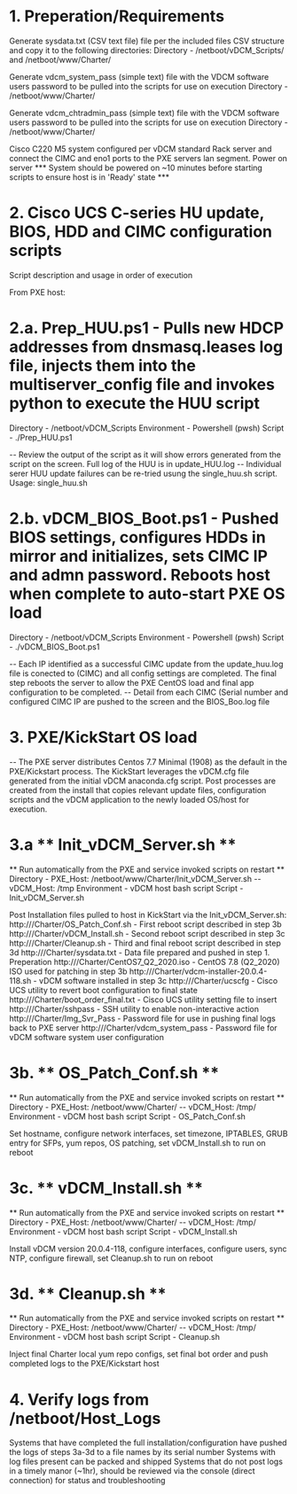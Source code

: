 # 1. Preperation/Requirements
Generate sysdata.txt (CSV text file) file per the included files CSV structure and copy it to the following directories:
Directory - /netboot/vDCM_Scripts/ and /netboot/www/Charter/

Generate vdcm_system_pass (simple text) file with the VDCM software users password to be pulled into the scripts for use on execution
Directory - /netboot/www/Charter/

Generate vdcm_chtradmin_pass (simple text) file with the VDCM software users password to be pulled into the scripts for use on execution
Directory - /netboot/www/Charter/

Cisco C220 M5 system configured per vDCM standard
Rack server and connect the CIMC and eno1 ports to the PXE servers lan segment.
Power on server
*** System should be powered on ~10 minutes before starting scripts to ensure host is in 'Ready' state ***

# 2. Cisco UCS C-series HU update, BIOS, HDD and CIMC configuration scripts
Script description and usage in order of execution

From PXE host:
# 2.a. Prep_HUU.ps1 - Pulls new HDCP addresses from dnsmasq.leases log file, injects them into the multiserver_config file and invokes python to execute the HUU script
Directory - /netboot/vDCM_Scripts
Environment - Powershell (pwsh)
Script - ./Prep_HUU.ps1

-- Review the output of the script as it will show errors generated from the script on the screen.  Full log of the HUU is in update_HUU.log 
-- Individual serer HUU update failures can be re-tried usung the single_huu.sh script.  Usage: single_huu.sh <target CIMC IP> <PXE Host IP> <PXE Host Login> <PXE login password>

# 2.b. vDCM_BIOS_Boot.ps1 - Pushed BIOS settings, configures HDDs in mirror and initializes, sets CIMC IP and admn password.  Reboots host when complete to auto-start PXE OS load
Directory - /netboot/vDCM_Scripts
Environment - Powershell (pwsh)
Script - ./vDCM_BIOS_Boot.ps1

-- Each IP identified as a successful CIMC update from the update_huu.log file is conected to (CIMC) and all config settings are completed.  The final step reboots the server to allow the PXE CentOS load and final app configuration to be completed.
-- Detail from each CIMC (Serial number and configured CIMC IP are pushed to the screen and the BIOS_Boo.log file

# 3. PXE/KickStart OS load
-- The PXE server distributes Centos 7.7 Minimal (1908) as the default in the PXE/Kickstart process.  The KickStart leverages the vDCM.cfg file generated from the initial vDCM anaconda.cfg script.  Post processes are created from the install that copies relevant update files, configuration scripts and the vDCM application to the newly loaded OS/host for execution.

# 3.a ** Init_vDCM_Server.sh **
** Run automatically from the PXE and service invoked scripts on restart **
Directory - PXE_Host: /netboot/www/Charter/Init_vDCM_Server.sh -- vDCM_Host: /tmp
Environment - vDCM host bash script
Script - Init_vDCM_Server.sh

Post Installation files pulled to host in KickStart via the Init_vDCM_Server.sh:
http://<PXE Host>/Charter/OS_Patch_Conf.sh - First reboot script described in step 3b
http://<PXE Host>/Charter/vDCM_Install.sh - Second reboot script described in step 3c
http://<PXE Host>/Charter/Cleanup.sh - Third and final reboot script described in step 3d
http://<PXE Host>/Charter/sysdata.txt - Data file prepared and pushed in step 1. Preperation
http://<PXE Host>/Charter/CentOS7_Q2_2020.iso - CentOS 7.8 (Q2_2020) ISO used for patching in step 3b
http://<PXE Host>/Charter/vdcm-installer-20.0.4-118.sh - vDCM software installed in step 3c
http://<PXE Host>/Charter/ucscfg - Cisco UCS utility to revert boot configuration to final state
http://<PXE Host>/Charter/boot_order_final.txt - Cisco UCS utility setting file to insert
http://<PXE Host>/Charter/sshpass - SSH utility to enable non-interactive action
http://<PXE Host>/Charter/Img_Svr_Pass - Password file for use in pushing final logs back to PXE server
http://<PXE Host>/Charter/vdcm_system_pass - Password file for vDCM software system user configuration

# 3b. ** OS_Patch_Conf.sh **
** Run automatically from the PXE and service invoked scripts on restart **
Directory - PXE_Host: /netboot/www/Charter/ -- vDCM_Host: /tmp/
Environment - vDCM host bash script
Script - OS_Patch_Conf.sh

Set hostname, configure network interfaces, set timezone, IPTABLES, GRUB entry for SFPs, yum repos, OS patching, set vDCM_Install.sh to run on reboot

# 3c. ** vDCM_Install.sh **
** Run automatically from the PXE and service invoked scripts on restart **
Directory - PXE_Host: /netboot/www/Charter/ -- vDCM_Host: /tmp/
Environment - vDCM host bash script
Script - vDCM_Install.sh

Install vDCM version 20.0.4-118, configure interfaces, configure users, sync NTP, configure firewall, set Cleanup.sh to run on reboot

# 3d. ** Cleanup.sh **
** Run automatically from the PXE and service invoked scripts on restart **
Directory - PXE_Host: /netboot/www/Charter/ -- vDCM_Host: /tmp/
Environment - vDCM host bash script
Script - Cleanup.sh

Inject final Charter local yum repo configs, set final bot order and push completed logs to the PXE/Kickstart host

# 4. Verify logs from /netboot/Host_Logs
Systems that have completed the full installation/configuration have pushed the logs of steps 3a-3d to a file names by its serial number
Systems with log files present can be packed and shipped
Systems that do not post logs in a timely manor (~1hr), should be reviewed via the console (direct connection) for status and troubleshooting
